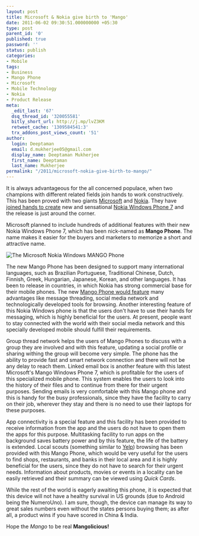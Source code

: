 ```yaml
---
layout: post
title: Microsoft & Nokia give birth to 'Mango'
date: 2011-06-02 09:30:51.000000000 +05:30
type: post
parent_id: '0'
published: true
password: ''
status: publish
categories:
- Mobile
tags:
- Business
- Mango Phone
- Microsoft
- Mobile Technology
- Nokia
- Product Release
meta:
  _edit_last: '67'
  dsq_thread_id: '320055581'
  bitly_short_url: http://j.mp/lvZ3KM
  retweet_cache: '1309584541:3'
  trx_addons_post_views_count: '51'
author:
  login: Deeptaman
  email: d.mukherjee05@gmail.com
  display_name: Deeptaman Mukherjee
  first_name: Deeptaman
  last_name: Mukherjee
permalink: "/2011/microsoft-nokia-give-birth-to-mango/"
---
```

<p>It is always advantageous for the all concerned populace, when two champions with different related fields join hands to work constructively. This has been proved with two giants <a href="http://www.microsoft.com/">Microsoft</a> and <a href="http://www.nokia.com/">Nokia</a>. They have <a href="http://news.bbc.co.uk/2/hi/programmes/click_online/9495570.stm">joined hands to create</a> new and sensational <a href="http://conversations.nokia.com/2011/05/24/microsoft-announces-details-of-windows-phone-mango/">Nokia Windows Phone 7</a> and the release is just around the corner. </p>
<p>Microsoft planned to include hundreds of additional features with their new Nokia Windows Phone 7, which has been nick-named as <strong>Mango Phone</strong>. The name makes it easier for the buyers and marketers to memorize a short and attractive name.</p>

<p><img src="/static/2011/06/window-phone-mango.jpg" alt="The Microsoft Nokia Windows MANGO Phone" class="alignright" /></p>
<p>The new Mango Phone has been designed to support many international languages, such as Brazilian Portuguese, Traditional Chinese, Dutch, Finnish, Greek, Hungarian, Japanese, Korean, and other languages. It has been to release in countries, in which Nokia has strong commercial base for their mobile phones. The new <a href="http://www.microsoft.com/presspass/features/2011/may11/05-24WindowsPhone.mspx">Mango Phone would feature</a> many advantages like message threading, social media network and technologically developed tools for browsing. Another interesting feature of this Nokia Windows phone is that the users don't have to use their hands for messaging, which is highly beneficial for the users. At present, people want to stay connected with the world with their social media network and this specially developed mobile should fulfill their requirements. </p>
<p>Group thread network helps the users of Mango Phones to discuss with a group they are involved and with this feature, updating a social profile  or sharing withing the group will become very simple. The phone has the ability to provide fast and smart network connection and there will not be any delay to reach them. Linked email box is another feature with this latest Microsoft's Mango Windows Phone 7, which is profitable for the users of this specialized mobile phone. This system enables the users to look into the history of their files and to continue from there for their urgent purposes. Sending emails is very comfortable with this Mango phone and this is handy for the busy professionals, since they have the facility to carry on their job, wherever they stay and there is no need to use their laptops for these purposes. </p>
<p>App connectivity is a special feature and this facility has been provided to receive information from the app and the users do not have to open them the apps for this purpose.  Multitasking facility to run apps on the background saves battery power and by this feature, the life of the battery is extended. Local scouts (something similar to <a href="http://www.yelp.com/">Yelp</a>) browsing has been provided with this Mango Phone, which would be very useful for the users to find shops, restaurants, and banks in their local area and it is highly beneficial for the users, since they do not have to search for their urgent needs. Information about products, movies or events in a locality can be easily retrieved and their summary can be viewed using <em>Quick Cards</em>.</p>
<p>While the rest of the world is eagerly awaiting this phone, it is expected that this device will not have a healthy survival in US grounds (due to Android being the NumeroUno). I am sure, though, the device can manage its way to great sales numbers even without the states persons buying them; as after all, a product wins if you have scored in China &amp; India.</p>
<p>Hope the <em>Mango</em> to be real <strong>Mangolicious!</strong></p>
